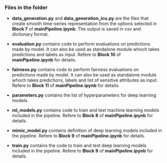 
### Files in the folder

- **data_generation.py** and **data_generation_icu.py**
	are the files that create smooth time-series representation from the options selected in **Block 7** of **mainPipeline.ipynb**.
  The output is saved in csv and dictionary format.
  
- **evaluation.py**
  contains code to perform evaluations on predictions made by model.
  It can also be used as standalone module whoch takes predictions and labels as input. 
  Refere to **Block 10** of **mainPipeline.ipynb** for details.
  
- **fairness.py**
  contains code to perform fairness evaluations on predictions made by model.
  It can also be used as standalone module whoch takes predictions, labels and list of sensitive attributes as input. 
  Refere to **Block 11** of **mainPipeline.ipynb** for details.
  
- **parameters.py**
  contains the list of hyperparameters for deep learning models.
  
- **ml_models.py**
  contains code to train and test machine learning models included in the pipeline.
  Refere to **Block 8** of **mainPipeline.ipynb** for details.
  
- **mimic_model.py**
  contains definition of deep learning models included in the pipeline.
  Refere to **Block 9** of **mainPipeline.ipynb** for details.
  
- **train.py**
  contains the code to train and test deep learning models included in the pipeline.
  Refere to **Block 9** of **mainPipeline.ipynb** for details.


